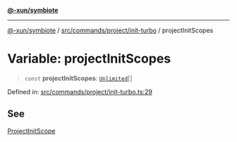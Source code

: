 [**@-xun/symbiote**](../../../../../README.md)

***

[@-xun/symbiote](../../../../../README.md) / [src/commands/project/init-turbo](../README.md) / projectInitScopes

# Variable: projectInitScopes

> `const` **projectInitScopes**: [`Unlimited`](../../../../configure/enumerations/UnlimitedGlobalScope.md#unlimited)[]

Defined in: [src/commands/project/init-turbo.ts:29](https://github.com/Xunnamius/symbiote/blob/28acb7961df65f3e39ec6b549117698f529b083c/src/commands/project/init-turbo.ts#L29)

## See

[ProjectInitScope](../../../../configure/enumerations/UnlimitedGlobalScope.md)
